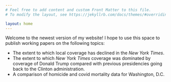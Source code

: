 ```yaml
---
# Feel free to add content and custom Front Matter to this file.
# To modify the layout, see https://jekyllrb.com/docs/themes/#overriding-theme-defaults

layout: home
---
```

Welcome to the newest version of my website! I hope to use this space to publish working papers on the following topics:

* The extent to which local coverage has declined in the *New York Times*.
* The extent to which *New York Times* coverage was dominated by coverage of Donald Trump compared with previous presidencies going back to the Clinton administration.
* A comparison of homicide and covid mortality data for Washington, D.C.